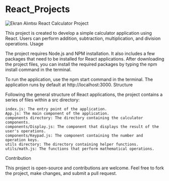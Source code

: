 # React_Projects
![Ekran Alıntısı](https://user-images.githubusercontent.com/98668706/222960853-cc27d70f-1f56-437f-92e4-c85f6b5ac52e.PNG)
React Calculator Project

This project is created to develop a simple calculator application using React. Users can perform addition, subtraction, multiplication, and division operations.
Usage

The project requires Node.js and NPM installation. It also includes a few packages that need to be installed for React applications. After downloading the project files, you can install the required packages by typing the npm install command in the terminal.

To run the application, use the npm start command in the terminal. The application runs by default at http://localhost:3000.
Structure

Following the general structure of React applications, the project contains a series of files within a src directory:

    index.js: The entry point of the application.
    App.js: The main component of the application.
    components directory: The directory containing the calculator components.
    components/Display.js: The component that displays the result of the user's operations.
    components/Keypad.js: The component containing the number and operation keys.
    utils directory: The directory containing helper functions.
    utils/math.js: The functions that perform mathematical operations.

Contribution

This project is open-source and contributions are welcome. Feel free to fork the project, make changes, and submit a pull request.
